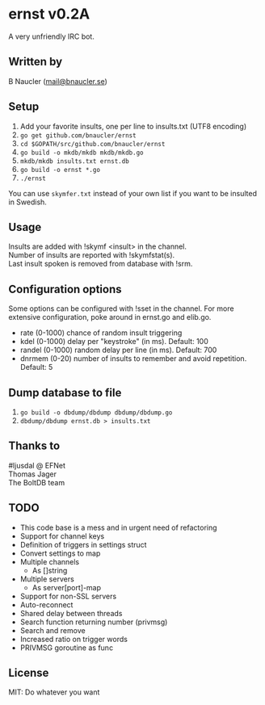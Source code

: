 # ernst v0.2A
A very unfriendly IRC bot.

## Written by
B Naucler (mail@bnaucler.se)

## Setup
1. Add your favorite insults, one per line to insults.txt (UTF8 encoding)
2. `go get github.com/bnaucler/ernst`
3. `cd $GOPATH/src/github.com/bnaucler/ernst`
4. `go build -o mkdb/mkdb mkdb/mkdb.go`
5. `mkdb/mkdb insults.txt ernst.db`
6. `go build -o ernst *.go`
7. `./ernst`

You can use `skymfer.txt` instead of your own list if you want to be insulted in Swedish.

## Usage
Insults are added with !skymf \<insult\> in the channel.  
Number of insults are reported with !skymfstat(s).  
Last insult spoken is removed from database with !srm.

## Configuration options
Some options can be configured with !sset in the channel. For more extensive configuration, poke around in ernst.go and elib.go.

* rate (0-1000) chance of random insult triggering
* kdel (0-1000) delay per "keystroke" (in ms). Default: 100
* randel (0-1000) random delay per line (in ms). Default: 700
* dnrmem (0-20) number of insults to remember and avoid repetition. Default: 5

## Dump database to file
1. `go build -o dbdump/dbdump dbdump/dbdump.go`  
2. `dbdump/dbdump ernst.db > insults.txt`

## Thanks to
\#ljusdal @ EFNet  
Thomas Jager  
The BoltDB team  

## TODO
* This code base is a mess and in urgent need of refactoring
* Support for channel keys
* Definition of triggers in settings struct
* Convert settings to map
* Multiple channels
	- As []string
* Multiple servers
	- As server[port]-map
* Support for non-SSL servers
* Auto-reconnect
* Shared delay between threads
* Search function returning number (privmsg)
* Search and remove
* Increased ratio on trigger words
* PRIVMSG goroutine as func

## License
MIT:
Do whatever you want
